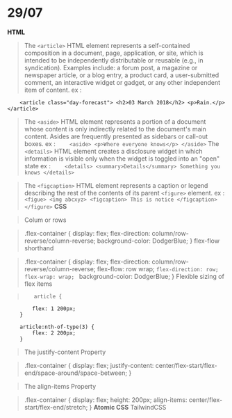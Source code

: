# 29/07
**HTML**
> The `<article>` HTML element represents a self-contained composition in a document, page, application, or site, which is intended to be independently distributable or reusable (e.g., in syndication). Examples include: a forum post, a magazine or newspaper article, or a blog entry, a product card, a user-submitted comment, an interactive widget or gadget, or any other independent item of content.
> ex : 
    
`    <article class="day-forecast">
        <h2>03 March 2018</h2>
        <p>Rain.</p>
    </article>`
> The `<aside>` HTML element represents a portion of a document whose content is only indirectly related to the document's main content. Asides are frequently presented as sidebars or call-out boxes.
> ex : 
`    <aside>
        <p>Where everyone knows</p>
    </aside>`
> The `<details>` HTML element creates a disclosure widget in which information is visible only when the widget is toggled into an "open" state 
> ex :
`    <details>
        <summary>Details</summary>
        Something you knows
    </details>`

> The `<figcaption>` HTML element represents a caption or legend describing the rest of the contents of its parent `<figure>` element.
> ex :
`    <figue>
        <img abcxyz>
        <figcaption> This is notice </figcaption>
    </figure>
`
**CSS** 

> Colum or rows

>    .flex-container {
        display: flex;
        flex-direction: column/row-reverse/column-reverse;
        background-color: DodgerBlue;
    }
> flex-flow shorthand

>    .flex-container {
        display: flex;
        flex-direction: column/row-reverse/column-reverse;
        flex-flow: row wrap; `flex-direction: row; flex-wrap: wrap; `
        background-color: DodgerBlue;
    }
> Flexible sizing of flex items

>        article {
            flex: 1 200px;
        }

        article:nth-of-type(3) {
            flex: 2 200px;
        }

> The justify-content Property

>    .flex-container {
      display: flex;
      justify-content: center/flex-start/flex-end/space-around/space-between;
    }

> The align-items Property

>    .flex-container {
        display: flex;
        height: 200px;
        align-items: center/flex-start/flex-end/stretch;
    }
**Atomic CSS**
TailwindCSS